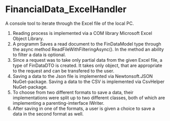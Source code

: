 # FinancialData_ExcelHandler
A console tool to iterate through the Excel file of the local PC. 

1. Reading process is implemented via a COM library Microsoft Excel Object Library.  
2. A programm Saves a read document to the FinDataModel type through the async method ReadFileWithFilteringAsync(). In the method an ability to filter a data is optional. 
3. Since a request was to take only partial data from the given Excel file, a type of FinDataDTO is created. It takes only object, that are appropriate to the request and can be transfered to the user.
4. Saving a data to the Json file is implemented via Newtonsoft.JSON NuGet-package. Saving a data to the CSV is implemented via CsvHelper NuGet-package.
5. To choose from two different formats to save a data, their implementations were split up to two different classes, both of which are implementing a parenting-imterface IWriter.
6. After saving in one of the formats, a user is given a choice to save a data in the second format as well. 
